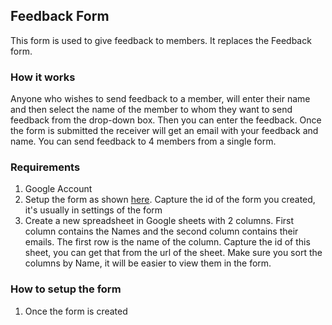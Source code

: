 ## Feedback Form
This form is used to give feedback to members. It replaces the Feedback form. 

### How it works
Anyone who wishes to send feedback to a member, will enter their name and then select the name of the member to whom they want to send feedback from the drop-down box.
Then you can enter the feedback. Once the form is submitted the receiver will get an email with your feedback and name.
You can send feedback to 4 members from a single form.

### Requirements
1. Google Account
2. Setup the form as shown [here](https://forms.gle/vf9hg2HL7DEMLV7i6). Capture the id of the form you created, it's usually in settings of the form
3. Create a new spreadsheet in Google sheets with 2 columns. First column contains the Names and the second column contains their emails. The first row is the name of the column. Capture the id of this sheet, you can get that from the url of the sheet. Make sure you sort the columns by Name, it will be easier to view them in the form.

### How to setup the form
1. Once the form is created
